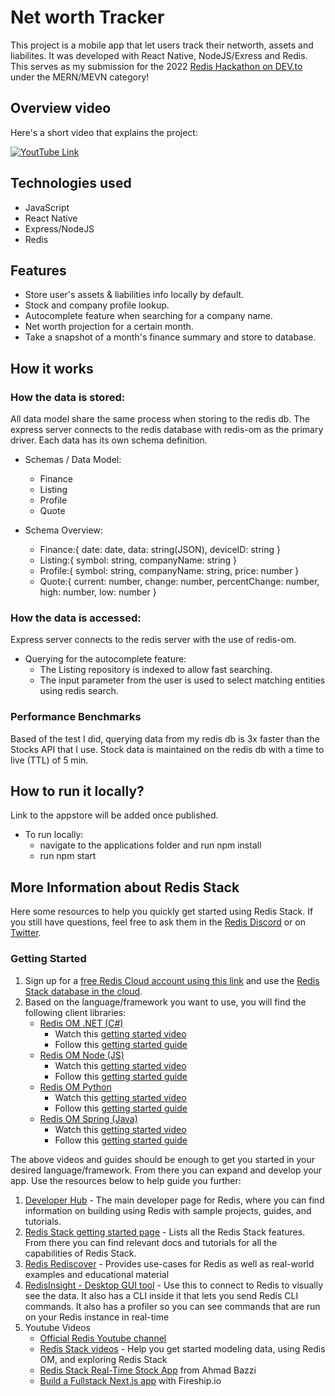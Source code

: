 # Net worth Tracker

This project is a mobile app that let users track their networth, assets and liabilites. It was developed with React Native, NodeJS/Exress and Redis. This serves as my submission for the 2022 [Redis Hackathon on DEV.to](https://dev.to/devteam/announcing-the-redis-hackathon-on-dev-3248) under the MERN/MEVN category!

## Overview video 

Here's a short video that explains the project:

[![YoutTube Link]()](https://www.youtube.com/watch?v=vyxdC1qK4NE)

## Technologies used
- JavaScript
- React Native
- Express/NodeJS
- Redis

## Features
- Store user's assets & liabilities info locally by default.
- Stock and company profile lookup.
- Autocomplete feature when searching for a company name.
- Net worth projection for a certain month.
- Take a snapshot of a month's finance summary and store to database.

## How it works

### How the data is stored:
All data model share the same process when storing to the redis db.
The express server connects to the redis database with redis-om as the primary driver.
Each data has its own schema definition.
* Schemas / Data Model:
    * Finance
    * Listing
    * Profile
    * Quote

* Schema Overview:    
    * Finance:{
        date:  date,
        data: string(JSON),
        deviceID: string
    }
    * Listing:{
        symbol: string,
        companyName: string
    }
    * Profile:{
        symbol: string,
        companyName: string,
        price: number
    }
    * Quote:{
        current: number,
        change: number,
        percentChange: number,
        high: number,
        low: number
    }

### How the data is accessed:

Express server connects to the redis server with the use of redis-om.
* Querying for the autocomplete feature:
    * The Listing repository is indexed to allow fast searching.
    * The input parameter from the user is used to select matching entities using redis search.

### Performance Benchmarks
Based of the test I did, querying data from my redis db is 3x faster than the Stocks API that I use. Stock data is maintained on the redis db with a time to live (TTL) of 5 min.

## How to run it locally?

Link to the appstore will be added once published.
* To run locally:
    * navigate to the applications folder and run npm install
    * run npm start 

## More Information about Redis Stack

Here some resources to help you quickly get started using Redis Stack. If you still have questions, feel free to ask them in the [Redis Discord](https://discord.gg/redis) or on [Twitter](https://twitter.com/redisinc).

### Getting Started

1. Sign up for a [free Redis Cloud account using this link](https://redis.info/try-free-dev-to) and use the [Redis Stack database in the cloud](https://developer.redis.com/create/rediscloud).
1. Based on the language/framework you want to use, you will find the following client libraries:
    - [Redis OM .NET (C#)](https://github.com/redis/redis-om-dotnet)
        - Watch this [getting started video](https://www.youtube.com/watch?v=ZHPXKrJCYNA)
        - Follow this [getting started guide](https://redis.io/docs/stack/get-started/tutorials/stack-dotnet/)
    - [Redis OM Node (JS)](https://github.com/redis/redis-om-node)
        - Watch this [getting started video](https://www.youtube.com/watch?v=KUfufrwpBkM)
        - Follow this [getting started guide](https://redis.io/docs/stack/get-started/tutorials/stack-node/)
    - [Redis OM Python](https://github.com/redis/redis-om-python)
        - Watch this [getting started video](https://www.youtube.com/watch?v=PPT1FElAS84)
        - Follow this [getting started guide](https://redis.io/docs/stack/get-started/tutorials/stack-python/)
    - [Redis OM Spring (Java)](https://github.com/redis/redis-om-spring)
        - Watch this [getting started video](https://www.youtube.com/watch?v=YhQX8pHy3hk)
        - Follow this [getting started guide](https://redis.io/docs/stack/get-started/tutorials/stack-spring/)

The above videos and guides should be enough to get you started in your desired language/framework. From there you can expand and develop your app. Use the resources below to help guide you further:

1. [Developer Hub](https://redis.info/devhub) - The main developer page for Redis, where you can find information on building using Redis with sample projects, guides, and tutorials.
1. [Redis Stack getting started page](https://redis.io/docs/stack/) - Lists all the Redis Stack features. From there you can find relevant docs and tutorials for all the capabilities of Redis Stack.
1. [Redis Rediscover](https://redis.com/rediscover/) - Provides use-cases for Redis as well as real-world examples and educational material
1. [RedisInsight - Desktop GUI tool](https://redis.info/redisinsight) - Use this to connect to Redis to visually see the data. It also has a CLI inside it that lets you send Redis CLI commands. It also has a profiler so you can see commands that are run on your Redis instance in real-time
1. Youtube Videos
    - [Official Redis Youtube channel](https://redis.info/youtube)
    - [Redis Stack videos](https://www.youtube.com/watch?v=LaiQFZ5bXaM&list=PL83Wfqi-zYZFIQyTMUU6X7rPW2kVV-Ppb) - Help you get started modeling data, using Redis OM, and exploring Redis Stack
    - [Redis Stack Real-Time Stock App](https://www.youtube.com/watch?v=mUNFvyrsl8Q) from Ahmad Bazzi
    - [Build a Fullstack Next.js app](https://www.youtube.com/watch?v=DOIWQddRD5M) with Fireship.io


